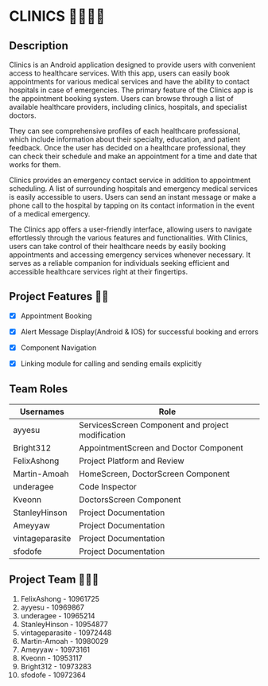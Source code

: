 # CLINICS 👨‍⚕️🧑‍⚕️

## Description
Clinics is an Android application designed to provide users with convenient access to healthcare services. With this app, users can easily book appointments for various medical services and have the ability to contact hospitals in case of emergencies. The primary feature of the Clinics app is the appointment booking system. Users can browse through a list of available healthcare providers, including clinics, hospitals, and specialist doctors.

They can see comprehensive profiles of each healthcare professional, which include information about their specialty, education, and patient feedback. Once the user has decided on a healthcare professional, they can check their schedule and make an appointment for a time and date that works for them.

Clinics provides an emergency contact service in addition to appointment scheduling. A list of surrounding hospitals and emergency medical services is easily accessible to users. Users can send an instant message or make a phone call to the hospital by tapping on its contact information in the event of a medical emergency.

The Clinics app offers a user-friendly interface, allowing users to navigate effortlessly through the various features and functionalities. With Clinics, users can take control of their healthcare needs by easily booking appointments and accessing emergency services whenever necessary. It serves as a reliable companion for individuals seeking efficient and accessible healthcare services right at their fingertips.



## Project Features 🔧🔗
- [x] Appointment Booking
- [x] Alert Message Display(Android & IOS) for successful booking and errors
- [x] Component Navigation
- [x] Linking module for calling and sending emails explicitly

  
## Team Roles
| Usernames     | Role                                                |
|---------------|-----------------------------------------------------|
| ayyesu        | ServicesScreen Component and project modification   |
| Bright312     | AppointmentScreen and Doctor Component              |
| FelixAshong   | Project Platform and Review                         |
| Martin-Amoah  | HomeScreen, DoctorScreen Component                  |
| underagee     | Code Inspector                                      | 
| Kveonn        | DoctorsScreen Component                             |
| StanleyHinson | Project Documentation                               |
| Ameyyaw       | Project Documentation                               |
| vintageparasite | Project Documentation                             |
| sfodofe       | Project Documentation                               |

## Project Team 👨‍👧‍👦

1. FelixAshong - 10961725
2. ayyesu - 10969867
3. underagee - 10965214
4. StanleyHinson - 10954877
5. vintageparasite - 10972448
6. Martin-Amoah - 10980029
7. Ameyyaw - 10973161
8. Kveonn - 10953117
9. Bright312 - 10973283
10. sfodofe - 10972364


















